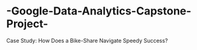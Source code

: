 # -Google-Data-Analytics-Capstone-Project-
Case Study: How Does a Bike-Share Navigate Speedy Success?
